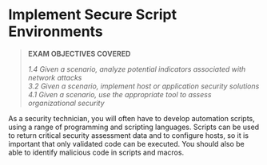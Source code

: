 # Implement Secure Script Environments

> **EXAM OBJECTIVES COVERED**
> 
> _1.4 Given a scenario, analyze potential indicators associated with network attacks  
> 3.2 Given a scenario, implement host or application security solutions  
> 4.1 Given a scenario, use the appropriate tool to assess organizational security_

As a security technician, you will often have to develop automation scripts, using a range of programming and scripting languages. Scripts can be used to return critical security assessment data and to configure hosts, so it is important that only validated code can be executed. You should also be able to identify malicious code in scripts and macros.